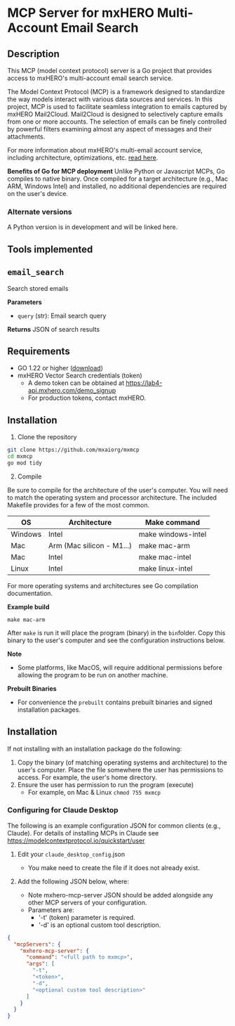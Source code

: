 # MCP Server for mxHERO Multi-Account Email Search

## Description

This MCP (model context protocol) server is a Go project that provides access to mxHERO's multi-account email search service.

The Model Context Protocol (MCP) is a framework designed to standardize the way models interact with various data sources and services. In this project, MCP is used to facilitate seamless integration to emails captured by mxHERO Mail2Cloud. Mail2Cloud is designed to selectively capture emails from one or more accounts. The selection of emails can be finely controlled by powerful filters examining almost any aspect of messages and their attachments.

For more information about mxHERO's multi-email account service, including architecture, optimizations, etc. [read here](https://mxhero.com).

**Benefits of Go for MCP deployment**
Unlike Python or Javascript MCPs, Go compiles to native binary. Once compiled for a target architecture (e.g., Mac ARM, Windows Intel) and installed, no additional dependencies are required on the user's device.


### Alternate versions

A Python version is in development and will be linked here.

## Tools implemented

## `email_search`
Search stored emails

**Parameters**
- `query` (str): Email search query

**Returns** JSON of search results


## Requirements

- GO 1.22 or higher ([download](https://go.dev/doc/install))
- mxHERO Vector Search credentials (token)
  - A demo token can be obtained at https://lab4-api.mxhero.com/demo_signup
  - For production tokens, contact mxHERO.

## Installation
1. Clone the repository
```sh
git clone https://github.com/mxaiorg/mxmcp
cd mxmcp
go mod tidy
```

2. Compile

Be sure to compile for the architecture of the user's computer. You will need to match the operating system and processor architecture. The included Makefile provides for a few of the most common.

| OS      | Architecture              | Make command       |
|---------|---------------------------|--------------------|
| Windows | Intel                     | make windows-intel |
| Mac     | Arm (Mac silicon - M1...) | make mac-arm       |
| Mac     | Intel                     | make mac-intel     |
| Linux   | Intel                     | make linux-intel   |

For more operating systems and architectures see Go compilation documentation.

**Example build**

```shell
make mac-arm
```

After `make` is run it will place the program (binary) in the `bin`folder. Copy this binary to the user's computer and see the configuration instructions below.

**Note**
* Some platforms, like MacOS, will require additional permissions before allowing the program to be run on another machine.

**Prebuilt Binaries**
* For convenience the `prebuilt` contains prebuilt binaries and signed installation packages. 

## Installation

If not installing with an installation package do the following:

1. Copy the binary (of matching operating systems and architecture) to the user's computer. Place the file somewhere the user has permissions to access. For example, the user's home directory.
2. Ensure the user has permission to run the program (execute)
   - For example, on Mac & Linux `chmod 755 mxmcp`


### Configuring for Claude Desktop

The following is an example configuration JSON for common clients (e.g., Claude). For details of installing MCPs in Claude see https://modelcontextprotocol.io/quickstart/user

1. Edit your `claude_desktop_config`.json
   * You make need to create the file if it does not already exist.

2. Add the following JSON below, where:
   * Note mxhero-mcp-server JSON should be added alongside any other MCP servers of your configuration. 
   * Parameters are:
     * '-t' (token) parameter is required.
     * '-d' is an optional custom tool description.

```json
{
  "mcpServers": {
    "mxhero-mcp-server": {
      "command": "<full path to mxmcp>",
      "args": [
        "-t",
        "<token>",
        "-d",
        "<optional custom tool description>"
      ]
    }
  }
}
```